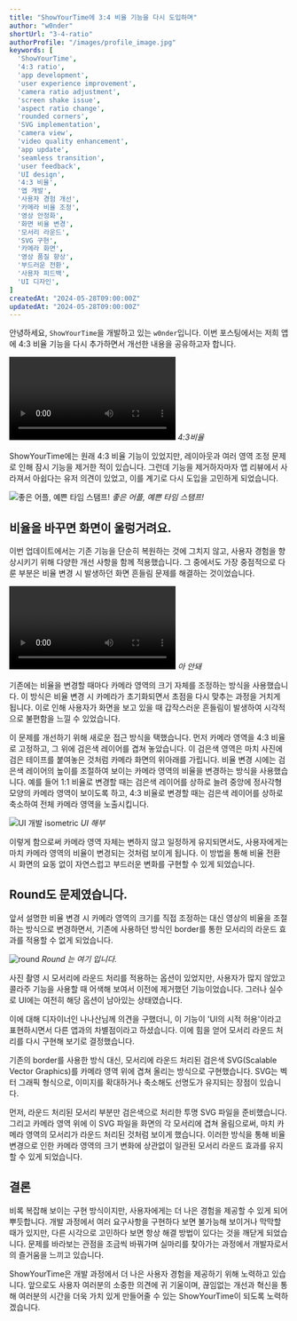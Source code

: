 ```yaml
---
title: "ShowYourTime에 3:4 비율 기능을 다시 도입하며"
author: "w0nder"
shortUrl: "3-4-ratio"
authorProfile: "/images/profile_image.jpg"
keywords: [
  'ShowYourTime',
  '4:3 ratio',
  'app development',
  'user experience improvement',
  'camera ratio adjustment',
  'screen shake issue',
  'aspect ratio change',
  'rounded corners',
  'SVG implementation',
  'camera view',
  'video quality enhancement',
  'app update',
  'seamless transition',
  'user feedback',
  'UI design',
  '4:3 비율',
  '앱 개발',
  '사용자 경험 개선',
  '카메라 비율 조정',
  '영상 안정화',
  '화면 비율 변경',
  '모서리 라운드',
  'SVG 구현',
  '카메라 화면',
  '영상 품질 향상',
  '부드러운 전환',
  '사용자 피드백',
  'UI 디자인',
]
createdAt: "2024-05-28T09:00:00Z"
updatedAt: "2024-05-28T09:00:00Z"
---
```

안녕하세요, `ShowYourTime`을 개발하고 있는 `w0nder`입니다. 이번 포스팅에서는 저희 앱에 4:3 비율 기능을 다시 추가하면서 개선한 내용을 공유하고자 합니다.

<video url="/posts/4/assets/intro-ratio.mp4" title="비율변경 기능 소개"></video>
*4:3비율*

ShowYourTime에는 원래 4:3 비율 기능이 있었지만, 레이아웃과 여러 영역 조정 문제로 인해 잠시 기능을 제거한 적이 있습니다. 그런데 기능을 제거하자마자 앱 리뷰에서 사라져서 아쉽다는 유저 의견이 있었고, 이를 계기로 다시 도입을 고민하게 되었습니다.

![좋은 어플, 예쁜 타임 스탬프!](/posts/4/assets/user-review.png)
*좋은 어플, 예쁜 타임 스탬프!*


## 비율을 바꾸면 화면이 울렁거려요.

이번 업데이트에서는 기존 기능을 단순히 복원하는 것에 그치지 않고, 사용자 경험을 향상시키기 위해 다양한 개선 사항을 함께 적용했습니다. 그 중에서도 가장 중점적으로 다룬 부분은 비율 변경 시 발생하던 화면 흔들림 문제를 해결하는 것이었습니다.

<video url="/posts/4/assets/shake.mp4" title="비율 변경시 화면 울렁거림"></video>
*아 안돼*

기존에는 비율을 변경할 때마다 카메라 영역의 크기 자체를 조정하는 방식을 사용했습니다. 이 방식은 비율 변경 시 카메라가 초기화되면서 초점을 다시 맞추는 과정을 거치게 됩니다. 이로 인해 사용자가 화면을 보고 있을 때 갑작스러운 흔들림이 발생하여 시각적으로 불편함을 느낄 수 있었습니다.

이 문제를 개선하기 위해 새로운 접근 방식을 택했습니다. 먼저 카메라 영역을 4:3 비율로 고정하고, 그 위에 검은색 레이어를 겹쳐 놓았습니다. 이 검은색 영역은 마치 사진에 검은 테이프를 붙여놓은 것처럼 카메라 화면의 위아래를 가립니다. 비율 변경 시에는 검은색 레이어의 높이를 조절하여 보이는 카메라 영역의 비율을 변경하는 방식을 사용했습니다. 예를 들어 1:1 비율로 변경할 때는 검은색 레이어를 상하로 늘려 중앙에 정사각형 모양의 카메라 영역이 보이도록 하고, 4:3 비율로 변경할 때는 검은색 레이어를 상하로 축소하여 전체 카메라 영역을 노출시킵니다.

![UI 개발 isometric](/posts/4/assets/isometric.png)
*UI 해부*

이렇게 함으로써 카메라 영역 자체는 변하지 않고 일정하게 유지되면서도, 사용자에게는 마치 카메라 영역의 비율이 변경되는 것처럼 보이게 됩니다. 이 방법을 통해 비율 전환 시 화면의 요동 없이 자연스럽고 부드러운 변화를 구현할 수 있게 되었습니다.

## Round도 문제였습니다.

앞서 설명한 비율 변경 시 카메라 영역의 크기를 직접 조정하는 대신 영상의 비율을 조절하는 방식으로 변경하면서, 기존에 사용하던 방식인 border를 통한 모서리의 라운드 효과를 적용할 수 없게 되었습니다.

![round](/posts/4/assets/round.png)
*Round 는 여기 입니다.*

사진 촬영 시 모서리에 라운드 처리를 적용하는 옵션이 있었지만, 사용자가 많지 않았고 콜라주 기능을 사용할 때 어색해 보여서 이전에 제거했던 기능이었습니다. 그러나 실수로 UI에는 여전히 해당 옵션이 남아있는 상태였습니다.

이에 대해 디자이너인 나나산님께 의견을 구했더니, 이 기능이 'UI의 시적 허용'이라고 표현하시면서 다른 앱과의 차별점이라고 하셨습니다. 이에 힘을 얻어 모서리 라운드 처리를 다시 구현해 보기로 결정했습니다.

기존의 border를 사용한 방식 대신, 모서리에 라운드 처리된 검은색 SVG(Scalable Vector Graphics)를 카메라 영역 위에 겹쳐 올리는 방식으로 구현했습니다. SVG는 벡터 그래픽 형식으로, 이미지를 확대하거나 축소해도 선명도가 유지되는 장점이 있습니다.

먼저, 라운드 처리된 모서리 부분만 검은색으로 처리한 투명 SVG 파일을 준비했습니다. 그리고 카메라 영역 위에 이 SVG 파일을 화면의 각 모서리에 겹쳐 올림으로써, 마치 카메라 영역의 모서리가 라운드 처리된 것처럼 보이게 했습니다. 이러한 방식을 통해 비율 변경으로 인한 카메라 영역의 크기 변화에 상관없이 일관된 모서리 라운드 효과를 유지할 수 있게 되었습니다.

## 결론

비록 복잡해 보이는 구현 방식이지만, 사용자에게는 더 나은 경험을 제공할 수 있게 되어 뿌듯합니다. 개발 과정에서 여러 요구사항을 구현하다 보면 불가능해 보이거나 막막할 때가 있지만, 다른 시각으로 고민하다 보면 항상 해결 방법이 있다는 것을 깨닫게 되었습니다. 문제를 바라보는 관점을 조금씩 바꿔가며 실마리를 찾아가는 과정에서 개발자로서의 즐거움을 느끼고 있습니다.

ShowYourTime은 개발 과정에서 더 나은 사용자 경험을 제공하기 위해 노력하고 있습니다. 앞으로도 사용자 여러분의 소중한 의견에 귀 기울이며, 끊임없는 개선과 혁신을 통해 여러분의 시간을 더욱 가치 있게 만들어줄 수 있는 ShowYourTime이 되도록 노력하겠습니다.


<link-preview url="https://showyourti.me" title="Show Your Time" target="_blank" image="https://www.showyourti.me/images/og.png"></link-preview>
